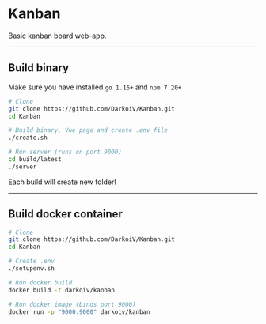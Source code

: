 # Kanban
Basic kanban board web-app.  

***

## Build binary
Make sure you have installed `go 1.16+` and `npm 7.20+` 
```bash
# Clone
git clone https://github.com/DarkoiV/Kanban.git
cd Kanban

# Build binary, Vue page and create .env file
./create.sh

# Run server (runs on port 9000)
cd build/latest
./server
```
Each build will create new folder!

***

## Build docker container
```bash
# Clone
git clone https://github.com/DarkoiV/Kanban.git
cd Kanban

# Create .env
./setupenv.sh

# Run docker build
docker build -t darkoiv/kanban .

# Run docker image (binds port 9000)
docker run -p "9000:9000" darkoiv/kanban
```
